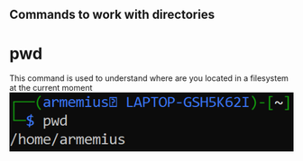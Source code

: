 ## Commands to work with directories
# pwd
This command is used to understand where are you located in a filesystem at the current moment
![pwd work example](/Images/pwd_example.png)

